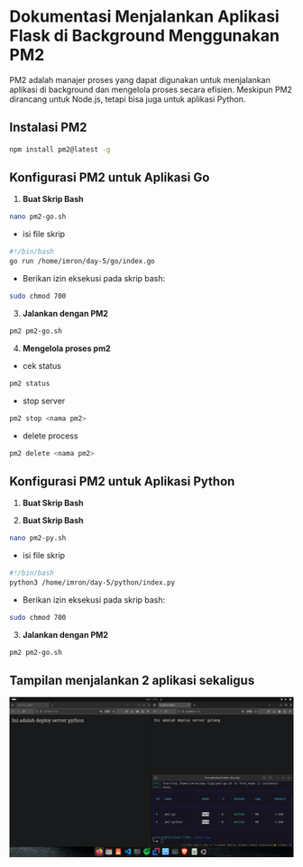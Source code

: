# Dokumentasi Menjalankan Aplikasi Flask di Background Menggunakan PM2

PM2 adalah manajer proses yang dapat digunakan untuk menjalankan aplikasi di background dan mengelola proses secara efisien. Meskipun PM2 dirancang untuk Node.js, tetapi bisa juga untuk aplikasi Python.

##  **Instalasi PM2**

```bash
npm install pm2@latest -g
```

## Konfigurasi PM2 untuk Aplikasi Go

 1. **Buat Skrip Bash**
```bash
nano pm2-go.sh
```
- isi file skrip

```bash
#!/bin/bash
go run /home/imron/day-5/go/index.go
```
- Berikan izin eksekusi pada skrip bash:
```bash
sudo chmod 700
```

3. **Jalankan dengan PM2**
```bash
pm2 pm2-go.sh
```

4. **Mengelola proses pm2**
- cek status
```bash
pm2 status
```

- stop server
```bash
pm2 stop <nama pm2>
```

- delete process
```bash
pm2 delete <nama pm2>
```

## Konfigurasi PM2 untuk Aplikasi Python

1. **Buat Skrip Bash**

2. **Buat Skrip Bash**
```bash
nano pm2-py.sh
```
- isi file skrip

```bash
#!/bin/bash
python3 /home/imron/day-5/python/index.py

```
- Berikan izin eksekusi pada skrip bash:
```bash
sudo chmod 700
```

3. **Jalankan dengan PM2**
```bash
pm2 pm2-go.sh
```

## Tampilan menjalankan 2 aplikasi sekaligus
![tampilan-web](assets/images/pm2.png) <br>